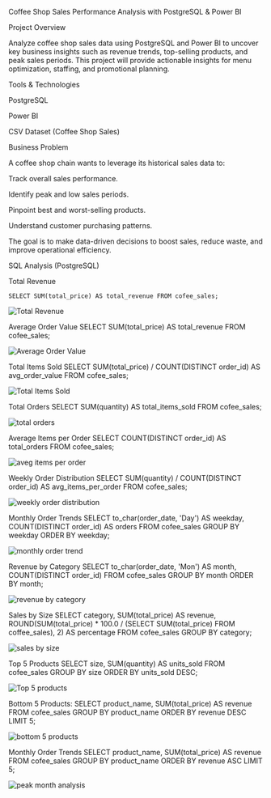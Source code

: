 Coffee Shop Sales Performance Analysis with PostgreSQL & Power BI

Project Overview

Analyze coffee shop sales data using PostgreSQL and Power BI to uncover key business insights such as revenue trends, top-selling products, and peak sales periods. This project will provide actionable insights for menu optimization, staffing, and promotional planning.

Tools & Technologies

PostgreSQL

Power BI

CSV Dataset (Coffee Shop Sales)


Business Problem

A coffee shop chain wants to leverage its historical sales data to:

Track overall sales performance.

Identify peak and low sales periods.

Pinpoint best and worst-selling products.

Understand customer purchasing patterns.

The goal is to make data-driven decisions to boost sales, reduce waste, and improve operational efficiency.  

SQL Analysis (PostgreSQL)

Total Revenue
```
SELECT SUM(total_price) AS total_revenue FROM cofee_sales;
```

![Total Revenue](https://github.com/user-attachments/assets/1cbb1112-bf65-4f95-87a6-5b96888702a3)


Average Order Value
SELECT SUM(total_price) AS total_revenue FROM cofee_sales;

![Average Order Value](https://github.com/user-attachments/assets/cd17c9c5-f957-4aa6-8eb8-b7b74f5aa331)


Total Items Sold
SELECT SUM(total_price) / COUNT(DISTINCT order_id) AS avg_order_value FROM cofee_sales;

![Total Items Sold](https://github.com/user-attachments/assets/7fe0738c-cd79-4dca-be2b-f537a1c8d72f)


Total Orders
SELECT SUM(quantity) AS total_items_sold FROM cofee_sales;

![total orders](https://github.com/user-attachments/assets/cade082c-1976-4703-a41d-75c47a91ab36)


Average Items per Order
SELECT COUNT(DISTINCT order_id) AS total_orders FROM cofee_sales;

![aveg items per order](https://github.com/user-attachments/assets/cc6a15ca-f86e-4b25-8e5a-6123ea3fc615)


Weekly Order Distribution
SELECT SUM(quantity) / COUNT(DISTINCT order_id) AS avg_items_per_order FROM cofee_sales;

![weekly order distribution](https://github.com/user-attachments/assets/3b56bb35-f7ba-4682-87fa-3823fea074e5)


Monthly Order Trends
SELECT to_char(order_date, 'Day') AS weekday, COUNT(DISTINCT order_id) AS orders
FROM cofee_sales
GROUP BY weekday
ORDER BY weekday;

![monthly order trend](https://github.com/user-attachments/assets/8b445c00-2b5d-434f-983c-bc0646f01765)


Revenue by Category
SELECT to_char(order_date, 'Mon') AS month, COUNT(DISTINCT order_id)
FROM cofee_sales
GROUP BY month
ORDER BY month;

![revenue by category](https://github.com/user-attachments/assets/2ef61b61-d60a-42f5-b1ae-4e114583f299)


Sales by Size
SELECT category, SUM(total_price) AS revenue,
ROUND(SUM(total_price) * 100.0 / (SELECT SUM(total_price) FROM coffee_sales), 2) AS percentage
FROM cofee_sales
GROUP BY category;

![sales by size](https://github.com/user-attachments/assets/6940b18a-2d20-4e67-81a6-579b6ac8c0d0)


Top 5 Products
SELECT size, SUM(quantity) AS units_sold FROM cofee_sales
GROUP BY size
ORDER BY units_sold DESC;

![Top 5 products](https://github.com/user-attachments/assets/cf2fc765-b14b-43db-a827-0a9f429a018c)


Bottom 5 Products:
SELECT product_name, SUM(total_price) AS revenue FROM cofee_sales
GROUP BY product_name
ORDER BY revenue DESC
LIMIT 5;

![bottom 5 products](https://github.com/user-attachments/assets/6190c2d8-52a8-4e04-80f2-d48caf8e0443)


Monthly Order Trends
SELECT product_name, SUM(total_price) AS revenue FROM cofee_sales
GROUP BY product_name
ORDER BY revenue ASC
LIMIT 5;

![peak month analysis](https://github.com/user-attachments/assets/e5e649cd-6fda-4983-b9c7-0f9f44277400)



